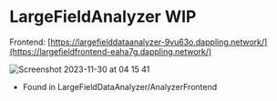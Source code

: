 # LargeFieldAnalyzer WIP


Frontend: [https://largefielddataanalyzer-9vu63o.dappling.network/](https://largefieldfrontend-eaha7g.dappling.network/)

![Screenshot 2023-11-30 at 04 15 41](https://github.com/noryev/LargeFieldAnalyzer/assets/30084404/60b751fa-c210-4391-9ec3-36ee73b63e6a)

- Found in LargeFieldDataAnalyzer/AnalyzerFrontend
